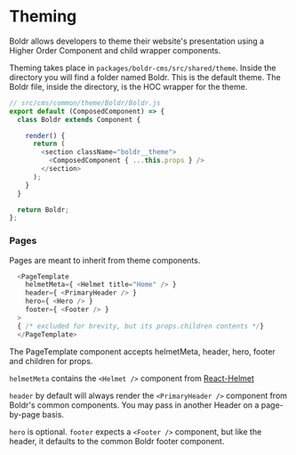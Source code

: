 # Theming

Boldr allows developers to theme their website's presentation using a Higher Order Component and child wrapper components.  

Theming takes place in `packages/boldr-cms/src/shared/theme`. Inside the directory you will find a folder named Boldr. This is the default theme. The Boldr file, inside the directory, is the HOC wrapper for the theme.

```javascript
// src/cms/common/theme/Boldr/Boldr.js
export default (ComposedComponent) => {
  class Boldr extends Component {

    render() {
      return (
        <section className="boldr__theme">
          <ComposedComponent { ...this.props } />
        </section>
      );
    }
  }

  return Boldr;
};
```

### Pages
Pages are meant to inherit from theme components.

```javascript
  <PageTemplate
    helmetMeta={ <Helmet title="Home" /> }
    header={ <PrimaryHeader /> }
    hero={ <Hero /> }
    footer={ <Footer /> }
  >
  { /* excluded for brevity, but its props.children contents */}
  </PageTemplate>
```

The PageTemplate component accepts helmetMeta, header, hero, footer and children for props.

`helmetMeta` contains the `<Helmet />` component from [React-Helmet](https://github.com/nfl/react-helmet)

`header` by default will always render the `<PrimaryHeader />` component from Boldr's common components. You may pass in another Header on a page-by-page basis.

`hero` is optional.
`footer` expects a `<Footer />` component, but like the header, it defaults to the common Boldr footer component.
